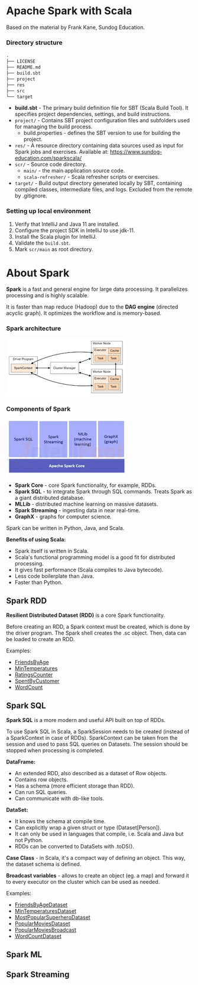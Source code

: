 # Apache Spark with Scala
Based on the material by Frank Kane, Sundog Education.

### Directory structure
```
.
├── LICENSE
├── README.md
├── build.sbt
├── project
├── res
├── src
└── target
```

- **build.sbt** - The primary build definition file for SBT (Scala Build Tool). It specifies project dependencies, settings, and build instructions.
- `project/` - Contains SBT project configuration files and subfolders used for managing the build process.
  - build.properties - defines the SBT version to use for building the project.
- `res/` - A resource directory containing data sources used as input for Spark jobs and exercises. Available at: https://www.sundog-education.com/sparkscala/
- `scr/` - Source code directory.
  - `main/` - the main application source code.
  - `scala-refresher/` -  Scala refresher scripts or exercises.
- `target/` - Build output directory generated locally by SBT, containing compiled classes, intermediate files, and logs. Excluded from the remote by .gitignore.

### Setting up local environment
1. Verify that IntelliJ and Java 11 are installed.
2. Configure the project SDK in IntelliJ to use jdk-11.
3. Install the Scala plugin for IntelliJ.
2. Validate the `build.sbt`.
3. Mark `scr/main` as root directory.

# About Spark

**Spark** is a fast and general engine for large data processing. It parallelizes processing and is highly scalable.

It is faster than map reduce (Hadoop) due to the **DAG engine** (directed acyclic graph). It optimizes the workflow and is memory-based.

### Spark architecture

![img.png](img/img.png)


### Components of Spark

![img_1.png](img/img_1.png)

- **Spark Core** - core Spark functionality, for example, RDDs.
- **Spark SQL** - to integrate Spark through SQL commands. Treats Spark as a giant distributed database.
- **MLLib** - distributed machine learning on massive datasets.
- **Spark Streaming** - ingesting data in near real-time.
- **GraphX** - graphs for computer science.

Spark can be written in Python, Java, and Scala.

**Benefits of using Scala:**
- Spark itself is written in Scala.
- Scala's functional programming model is a good fit for distributed processing.
- It gives fast performance (Scala compiles to Java bytecode).
- Less code boilerplate than Java.
- Faster than Python.

## Spark RDD

**Resilient Distributed Dataset (RDD)** is a core Spark functionality.

Before creating an RDD, a Spark context must be created, which is done by the driver program. The Spark shell creates the .sc object. Then, data can be loaded to create an RDD.

Examples:
- [FriendsByAge](https://github.com/nataliaarhus/spark/blob/main/src/main/FriendsByAge.scala)
- [MinTemperatures](https://github.com/nataliaarhus/spark/blob/main/src/main/MinTemperatures.scala)
- [RatingsCounter](https://github.com/nataliaarhus/spark/blob/main/src/main/RatingsCounter.scala)
- [SpentByCustomer](https://github.com/nataliaarhus/spark/blob/main/src/main/SpentByCustomer.scala)
- [WordCount](https://github.com/nataliaarhus/spark/blob/main/src/main/WordCount.scala)

## Spark SQL

**Spark SQL** is a more modern and useful API built on top of RDDs.

To use Spark SQL in Scala, a SparkSession needs to be created (instead of a SparkContext in case of RDDs). SparkContext can be taken from the session and used to pass SQL queries on Datasets. The session should be stopped when processing is completed.

**DataFrame:**
- An extended RDD, also described as a dataset of Row objects.
- Contains row objects.
- Has a schema (more efficient storage than RDD).
- Can run SQL queries.
- Can communicate with db-like tools.

**DataSet:**
- It knows the schema at compile time.
- Can explicitly wrap a given struct or type (Dataset[Person]).
- It can only be used in languages that compile, i.e. Scala and Java but not Python.
- RDDs can be converted to DataSets with .toDS().

**Case Class** - in Scala, it's a compact way of defining an object. This way, the dataset schema is defined.

**Broadcast variables** - allows to create an object (eg. a map) and forward it to every executor on the cluster which can be used as needed. 

Examples:
- [FriendsByAgeDataset](https://github.com/nataliaarhus/spark/blob/main/src/main/FriendsByAgeDataset.scala)
- [MinTemperaturesDataset](https://github.com/nataliaarhus/spark/blob/main/src/main/MinTemperaturesDataset.scala)
- [MostPopularSuperheroDataset](https://github.com/nataliaarhus/spark/blob/main/src/main/MostPopularSuperheroDataset.scala)
- [PopularMoviesDataset](https://github.com/nataliaarhus/spark/blob/main/src/main/PopularMoviesDataset.scala)
- [PopularMoviesBroadcast](https://github.com/nataliaarhus/spark/blob/main/src/main/PopularMoviesBroadcast.scala)
- [WordCountDataset](https://github.com/nataliaarhus/spark/blob/main/src/main/WordCountDataset.scala)


## Spark ML

## Spark Streaming

